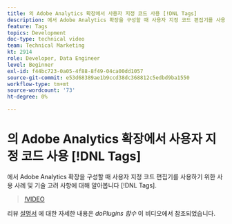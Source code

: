```yaml
---
title: 의 Adobe Analytics 확장에서 사용자 지정 코드 사용 [!DNL Tags]
description: 에서 Adobe Analytics 확장을 구성할 때 사용자 지정 코드 편집기를 사용하기 위한 사용 사례 및 기술 고려 사항에 대해 알아봅니다 [!DNL Tags].
feature: Tags
topics: Development
doc-type: technical video
team: Technical Marketing
kt: 2914
role: Developer, Data Engineer
level: Beginner
exl-id: f44bc723-0a05-4f88-8f49-04ca00dd1057
source-git-commit: e53d68389ae1b9ccd38dc368812c5edbd9ba1550
workflow-type: tm+mt
source-wordcount: '73'
ht-degree: 0%

---
```


# 의 Adobe Analytics 확장에서 사용자 지정 코드 사용 [!DNL Tags]

에서 Adobe Analytics 확장을 구성할 때 사용자 지정 코드 편집기를 사용하기 위한 사용 사례 및 기술 고려 사항에 대해 알아봅니다 [!DNL Tags].

>[!VIDEO](https://video.tv.adobe.com/v/27272/?quality=12&learn=on)

리뷰 [설명서](https://experienceleague.adobe.com/docs/analytics/implementation/vars/plugins/impl-plugins.html) 에 대한 자세한 내용은 <i>doPlugins 함수</i> 이 비디오에서 참조되었습니다.
